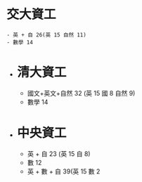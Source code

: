# 交大資工
	- 英 + 自 26(英 15 自然 11)
	- 數學 14
- # 清大資工
	- 國文+英文+自然 32 (英 15 國 8 自然 9)
	- 數學 14
- # 中央資工
	- 英 + 自 23 (英 15 自 8)
	- 數 12
	- 英 + 數 + 自 39(英 15 數 2
